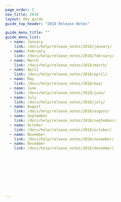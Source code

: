 ```yaml
---
page_order: 2
nav_title: 2018
layout: dev_guide
guide_top_header: "2018 Release Notes"

guide_menu_title: ""
guide_menu_list:
  - name: January
    link: /docs/help/release_notes/2018/january/
  - name: February
    link: /docs/help/release_notes/2018/february/
  - name: March
    link: /docs/help/release_notes/2018/march/
  - name: April
    link: /docs/help/release_notes/2018/april/
  - name: May
    link: /docs/help/release_notes/2018/may/
  - name: June
    link: /docs/help/release_notes/2018/june/
  - name: July
    link: /docs/help/release_notes/2018/july/
  - name: August
    link: /docs/help/release_notes/2018/august/
  - name: September
    link: /docs/help/release_notes/2018/september/
  - name: October
    link: /docs/help/release_notes/2018/october/
  - name: November
    link: /docs/help/release_notes/2018/november/
  - name: December
    link: /docs/help/release_notes/2018/december/










---
```

